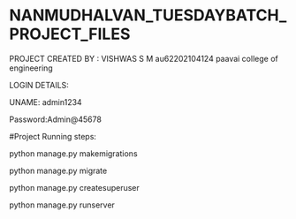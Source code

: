 # NANMUDHALVAN_TUESDAYBATCH_PROJECT_FILES

PROJECT CREATED BY : VISHWAS S M
au62202104124
paavai college of engineering


LOGIN DETAILS:


UNAME: admin1234


Password:Admin@45678




#Project Running steps:

python manage.py makemigrations

python manage.py migrate

python manage.py createsuperuser

python manage.py runserver
